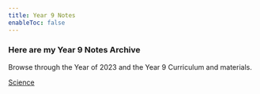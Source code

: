 ```yaml
---
title: Year 9 Notes
enableToc: false
---
```


### Here are my Year 9 Notes Archive
Browse through the Year of 2023 and the Year 9 Curriculum and materials.

[Science](science-content.md)
